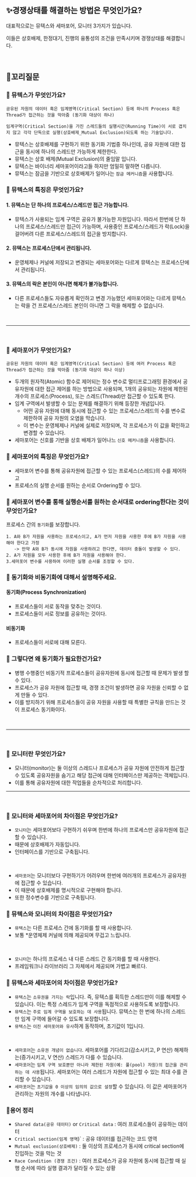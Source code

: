 ## ✨경쟁상태를 해결하는 방법은 무엇인가요?

대표적으로는 뮤텍스와 세마포어, 모니터 3가지가 있습니다.

이들은 상호배제, 한정대기, 진행의 융통성의 조건을 만족시키며 경쟁상태를 해결합니다.

<br/>

## 🔁꼬리질문

### 🤔 뮤텍스가 무엇인가요?

```
공유된 자원의 데이터 혹은 임계영역(Critical Section) 등에 하나의 Process 혹은 Thread가 접근하는 것을 막아줌 (동기화 대상이 하나)
```

```
임계구역(Critical Section)을 가진 스레드들의 실행시간(Running Time)이 서로 겹치지 않고 각각 단독으로 실행(상호배제_Mutual Exclusion)되도록 하는 기술입니다.
```

- 뮤텍스는 상호배제를 구현하기 위한 동기화 기법중 하나인데, 공유 자원에 대한 접근을 동시에 하나의 스레드만 가능하게 제한한다.
- 뮤텍스는 상호 배제(Mutual Exclusion)의 줄임말 입니다.
- 뮤텍스는 바이너리 세마포어이라고들 하지만 엄밀히 말하면 다릅니다.
- 뮤텍스는 잠금을 기반으로 상호배제가 일어나는 `잠금 메커니즘`을 사용합니다.

### 🤔 뮤텍스의 특징은 무엇인가요?

#### 1. 뮤텍스는 단 하나의 프로세스/스레드만 접근 가능합니다.

- 뮤텍스가 사용되는 임계 구역은 공유가 불가능한 자원입니다. 따라서 한번에 단 하나의 프로세스/스레드만 접근이 가능하며, 사용중인 프로세스/스레드가 락(Lock)을 걸어버려 다른 프로세스/스레드의 접근을 방지합니다.

#### 2. 뮤텍스는 프로세스단에서 관리됩니다.

- 운영체제나 커널에 저장되고 변경되는 세마포어와는 다르게 뮤텍스는 프로세스단에서 관리됩니다.

#### 3. 뮤텍스의 락은 본인이 아니면 해제가 불가능합니다.

- 다른 프로세스들도 자유롭게 확인하고 변경 가능했던 세마포어와는 다르게 뮤텍스는 락을 건 프로세스/스레드 본인이 아니면 그 락을 해제할 수 없습니다.
<br/>
<hr/>
<br/>

### 🤔 세마포어가 무엇인가요?

```
공유된 자원의 데이터 혹은 임계영역(Critical Section) 등에 여러 Process 혹은 Thread가 접근하는 것을 막아줌 (동기화 대상이 하나 이상)
```

- 두개의 원자적(Atomic) 함수로 제어되는 정수 변수로 멀티프로그래밍 환경에서 공유자원에 대한 접근 제어를 하는 방법으로 사용되며, 1개의 공유되는 자원에 제한된 개수의 프로세스(Process), 또는 스레드(Thread)만 접근할 수 있도록 한다.
- 임계 구역에서 발생할 수 있는 문제를 해결하기 위해 등장한 개념입니다.
  - 어떤 공유 자원에 대해 동시에 접근할 수 있는 프로세스/스레드의 수를 변수로 제한하여 공유 자원의 오염을 막습니다.
  - 이 변수는 운영체제나 커널에 실제로 저장되며, 각 프로세스가 이 값을 확인하고 변경할 수 있습니다.
- 세마포어는 신호를 기반을 상호 배제가 일어나느 `신호 메커니즘`을 사용합니다.

### 🤔 세마포어의 특징은 무엇인가요?

- 세마포어 변수를 통해 공유자원에 접근할 수 있는 프로세스(스레드)의 수를 제어하고
- 프로세스의 실행 순서를 원하는 순서로 Ordering할 수 있다.

### 🤔 세마포어 변수를 통해 실행순서를 원하는 순서대로 ordering한다는 것이 무엇인가요?

프로세스 간의 `동기화`를 보장합니다.

```
1. A와 B가 자원을 사용하는 프로세스이고, A가 먼저 자원을 사용한 후에 B가 자원을 사용해야 한다고 가정
   -> 만약 A와 B가 동시에 자원을 사용하려고 한다면, 데이터 충돌이 발생할 수 있다.
2. A가 자원을 모두 사용한 후에 B가 자원을 사용해야 한다.
3.세마포어 변수를 사용하여 이러한 실행 순서를 조정할 수 있다.
```

### 🤔 동기화와 비동기화에 대해서 설명해주세요.

#### 동기화(Process Synchronization)

- 프로세스들이 서로 동작을 맞추는 것이다.
- 프로세스들이 서로 정보를 공유하는 것이다.

#### 비동기화

- 프로세스들이 서로에 대해 모른다.

### 🤔 그렇다면 왜 동기화가 필요한건가요?

- 병행 수행중인 비동기적 프로세스들이 공유자원에 동시에 접근할 때 문제가 발생 할 수 있다.
- 프로세스가 공유 자원에 접근할 때, 경쟁 조건이 발생하면 공유 자원을 신뢰할 수 없게 만들 수 있다.
- 이를 방지하기 위해 프로세스들이 공유 자원을 사용할 때 특별한 규칙을 만드는 것이 프로세스 동기화이다.

<br/>
<hr/>
<br/>

### 🤔 모니터란 무엇인가요?

- 모니터(monitor)는 둘 이상의 스레드나 프로세스가 공유 자원에 안전하게 접근할 수 있도록 공유자원을 숨기고 해당 접근에 대해 인터페이스만 제공하는 객체입니다.
- 이를 통해 공유자원에 대한 작업들을 순차적으로 처리합니다.

<hr />
<br/>

### 🤔 모니터와 세마포어의 차이점은 무엇인가요?

- `모니터`는 세마포어보다 구현하기 쉬우며 한번에 하나의 프로세스만 공유자원에 접근할 수 있습니다.
- 때문에 상호배제가 자동입니다.
- 인터페이스를 기반으로 구축됩니다.

<br/>

- `세마포어`는 모니터보다 구현하기가 어려우며 한번에 여러개의 프로세스가 공유자원에 접근할 수 있습니다.
- 이 때문에 상호배제를 명시적으로 구현해야 합니다.
- 또한 정수변수를 기반으로 구축됩니다.

### 🤔 뮤텍스와 모니터의 차이점은 무엇인가요?

- `뮤텍스`는 다른 프로세스 간에 동기화를 할 때 사용합니다.
- 보통 \*운영체제 커널에 의해 제공되며 무겁고 느립니다.

<br/>

- `모니터`는 하나의 프로세스 내 다른 스레드 간 동기화를 할 때 사용한다.
- 프레임워크나 라이브러리 그 자체에서 제공되며 가볍고 빠르다.

### 🤔 뮤텍스와 세마포어의 차이점은 무엇인가요?

- `뮤텍스`는 `소유권을 가지는 락`입니다. 즉, 뮤텍스를 획득한 스레드만이 이를 해제할 수 있습니다. 이는 특정 스레드가 임계 구역을 독점적으로 사용하도록 보장합니다.
- `뮤텍스`는 `주로 임계 구역을 보호하는 데 사용`됩니다. 뮤텍스는 한 번에 하나의 스레드만 임계 구역에 들어갈 수 있도록 보장합니다.
- `뮤텍스`는 `이진 세마포어와 유사`하게 동작하며, 초기값이 1입니다.

<br/>

- `세마포어`는 `소유권 개념이 없습니다`. 세마포어를 기다리고(감소시키고, P 연산) 해제하는(증가시키고, V 연산) 스레드가 다를 수 있습니다.
- `세마포어`는 `임계 구역 보호뿐만 아니라 제한된 자원(예: 풀(pool) 자원)의 접근을 관리하는 데 사용`됩니다. 세마포어는 여러 스레드가 자원에 접근할 수 있는 최대 수를 관리할 수 있습니다.
- `세마포어`는 `초기값을 0 이상의 임의의 값으로 설정`할 수 있습니다. 이 값은 세마포어가 관리하는 자원의 개수를 나타냅니다.

### 📜용어 정리

- `Shared data(공유 데이터)` or `Critical data` : 여러 프로세스들이 공유하는 데이터
- `Critical section(임계 영역`)` : 공유 데이터를 접근하는 코드 영역
- `Mutual exclusion(상호배제)` : 둘 이상의 프로세스가 동시에 critical section에 진입하는 것을 막는 것
- `Race Condition (경쟁 조건)` : 여러 프로세스가 공유 자원에 동시에 접근할 때 실행 순서에 따라 실행 결과가 달라질 수 있는 상황
